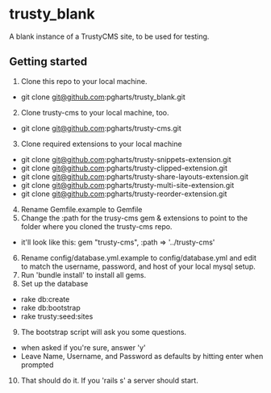 trusty_blank
============

A blank instance of a TrustyCMS site, to be used for testing.

## Getting started

1. Clone this repo to your local machine.
  * git clone git@github.com:pgharts/trusty_blank.git
2. Clone trusty-cms to your local machine, too.
  * git clone git@github.com:pgharts/trusty-cms.git
3. Clone required extensions to your local machine
  * git clone git@github.com:pgharts/trusty-snippets-extension.git
  * git clone git@github.com:pgharts/trusty-clipped-extension.git
  * git clone git@github.com:pgharts/trusty-share-layouts-extension.git
  * git clone git@github.com:pgharts/trusty-multi-site-extension.git
  * git clone git@github.com:pgharts/trusty-reorder-extension.git
4. Rename Gemfile.example to Gemfile
5. Change the :path for the trusy-cms gem & extensions to point to the folder where you cloned the trusty-cms repo.
  * it'll look like this: gem "trusty-cms", :path => '../trusty-cms'
6. Rename config/database.yml.example to config/database.yml and edit to match the username, password, and host of your local mysql setup.
7. Run 'bundle install' to install all gems.
8. Set up the database
  * rake db:create
  * rake db:bootstrap
  * rake trusty:seed:sites
9. The bootstrap script will ask you some questions.
  * when asked if you're sure, answer 'y'
  * Leave Name, Username, and Password as defaults by hitting enter when prompted
10. That should do it. If you 'rails s' a server should start.
